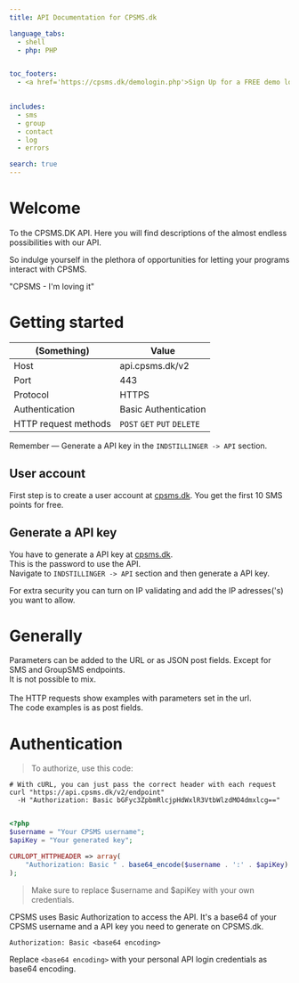 ```yaml
---
title: API Documentation for CPSMS.dk

language_tabs:
  - shell
  - php: PHP


toc_footers:
  - <a href='https://cpsms.dk/demologin.php'>Sign Up for a FREE demo login</a>
  

includes:
  - sms
  - group
  - contact
  - log
  - errors

search: true
---
```


# Welcome 

To the CPSMS.DK API. 
Here you will find descriptions of the almost endless possibilities with our API.

So indulge yourself in the plethora of opportunities for letting your programs interact with CPSMS.

"CPSMS - I'm loving it" 

# Getting started
(Something) | Value 
--------- | ------- 
Host | api.cpsms.dk/v2
Port | 443
Protocol | HTTPS
Authentication | Basic Authentication
HTTP request methods | <code class="post">POST</code>  <code class="get">GET</code>  <code class="put">PUT</code>  <code class="delete">DELETE</code>

<aside class="notice">
Remember — Generate a API key in the <code>INDSTILLINGER -> API</code> section. 
</aside>

## User account

First step is to create a user account at [cpsms.dk](https://www.cpsms.dk/demologin.php).
You get the first 10 SMS points for free.

## Generate a API key

You have to generate a API key at [cpsms.dk](https://cpsms.dk/login).<br>
This is the password to use the API.<br>
Navigate to <code>INDSTILLINGER -> API</code> section and then generate a API key.

<aside class="notice">
For extra security you can turn on IP validating and add the IP adresses('s) you want to allow.
</aside>


# Generally

Parameters can be added to the URL or as JSON post fields. Except for SMS and GroupSMS endpoints. <br>
It is not possible to mix.<br><br>
The HTTP requests show examples with parameters set in the url.<br>
The code examples is as post fields.
 

 



# Authentication

> To authorize, use this code:


```shell
# With cURL, you can just pass the correct header with each request
curl "https://api.cpsms.dk/v2/endpoint"
  -H "Authorization: Basic bGFyc3ZpbmRlcjpHdWxlR3VtbWlzdMO4dmxlcg=="
```

```php

<?php
$username = "Your CPSMS username";
$apiKey = "Your generated key";

CURLOPT_HTTPHEADER => array(
    "Authorization: Basic " . base64_encode($username . ':' . $apiKey)
);
```





> Make sure to replace $username and $apiKey with your own credentials.

CPSMS uses Basic Authorization to access the API. It's a base64 of your CPSMS username and a API key you need to generate on CPSMS.dk.


`Authorization: Basic <base64 encoding>`

<aside class="notice">
Replace <code>&lt;base64 encoding&gt;</code> with your personal API login credentials as base64 encoding.
</aside>


